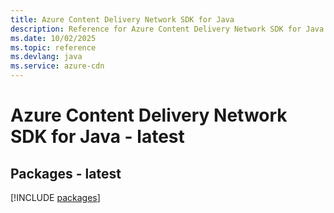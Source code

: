 ```yaml
---
title: Azure Content Delivery Network SDK for Java
description: Reference for Azure Content Delivery Network SDK for Java
ms.date: 10/02/2025
ms.topic: reference
ms.devlang: java
ms.service: azure-cdn
---
```

# Azure Content Delivery Network SDK for Java - latest
## Packages - latest
[!INCLUDE [packages](content-delivery-network-index.md)]